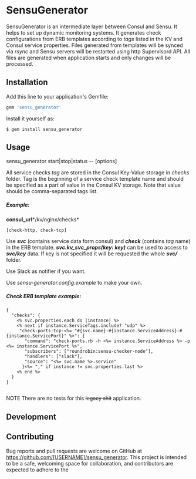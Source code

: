 # SensuGenerator

SensuGenerator is an intermediate layer between Consul and Sensu. It helps to set up dynamic monitoring systems. It generates check configurations from ERB templates according to *tags* listed in the KV and Consul service properties. Files generated from templates will be synced via *rsync* and Sensu servers will be restarted using http Supervisord API. All files are generated when application starts and only changes will be processed.

## Installation

Add this line to your application's Gemfile:

```ruby
gem 'sensu_generator'
```

Install it yourself as:

    $ gem install sensu_generator

## Usage

sensu_generator start|stop|status -- [options]

All service checks *tag* are stored in the Consul Key-Value storage in *checks* folder. Tag is the beginning of a service check template name and should be specified as a part of value in the Consul KV storage. Note that value should be comma-separated tags list.

##### Example:

**consul_url***/kv/nginx/checks*
```
[check-http, check-tcp]
```

Use ***svc*** (contains service data form consul) and ***check*** (contains *tag* name) in the ERB template.
***svc.kv_svc_props(key: key)*** can be used to access to ***svc/key*** data.
If key is not specified it will be requested the whole ***svc/*** folder.

Use Slack as notifier if you want.

Use *sensu-generator.config.example* to make your own.

##### Check ERB template example:

```
{
  "checks": {
    <% svc.properties.each do |instance| %>
    <% next if instance.ServiceTags.include? "udp" %>
     "check-ports-tcp-<%= "#{svc.name}-#{instance.ServiceAddress}-#{instance.ServicePort}" %>": {
       "command": "check-ports.rb -h <%= instance.ServiceAddress %> -p <%= instance.ServicePort %>",
       "subscribers": ["roundrobin:sensu-checker-node"],
       "handlers": ["slack"],
       "source": "<%= svc.name %>.service"
      }<%= "," if instance != svc.properties.last %>
    <% end %>
  }
}


```

NOTE There are no tests for this ~~legacy shit~~ application.

## Development

## Contributing

Bug reports and pull requests are welcome on GitHub at https://github.com/[USERNAME]/sensu_generator. This project is intended to be a safe, welcoming space for collaboration, and contributors are expected to adhere to the
